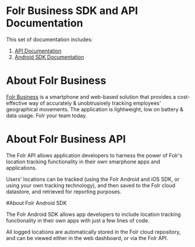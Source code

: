 # Folr Business SDK and API Documentation

This set of documentation includes:
1. [API Documentation](sdk-api.md)
2. [Android SDK Documentation](android-sdk.md)

# About Folr Business
[Folr Business](http://folr.com/business) is a smartphone and web-based solution that provides a cost-effective way of accurately & unobtrusively tracking employees' geographical movements. The application is lightweight, low on battery & data usage. Folr your team today.

# About Folr Business API

The Folr API allows application developers to harness the power of Folr's location tracking functionality in their own smarphone apps and applications.

Users' locations can be tracked (using the Folr Android and iOS SDK, or using your own tracking technology), and then saved to the Folr cloud datastore, and retrieved for reporting purposes.

#About Folr Android SDK

The Folr Android SDK allows app developers to include location tracking functionality in their own apps with just a few lines of code. 

All logged locations are automatically stored in the Folr cloud repository, and can be viewed either in the web dashboard, or via the Folr API.


